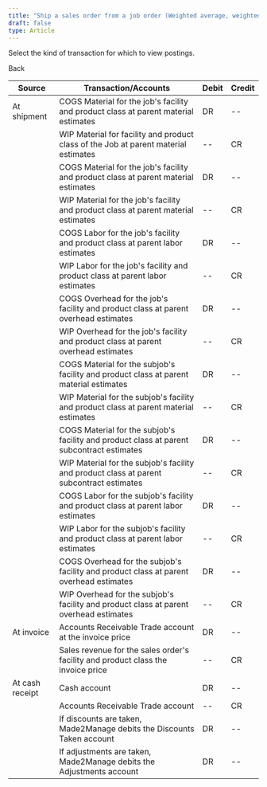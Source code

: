 ```yaml
---
title: "Ship a sales order from a job order (Weighted average, weighted average, non-component or Shipping)"
draft: false
type: Article
---
```


Select the kind of transaction for which to view postings. 

Back

| Source          | Transaction/Accounts                                                                      | Debit | Credit |
|-----------------|-------------------------------------------------------------------------------------------|-------|--------|
| At shipment     | COGS Material for the job's facility and product class at parent material estimates       | DR    | --     |
|                 | WIP Material for facility and product class of the Job at parent material estimates       | --    | CR     |
|                 | COGS Material for the job's facility and product class at parent material estimates       | DR    | --     |
|                 | WIP Material for the job's facility and product class at parent material estimates        | --    | CR     |
|                 | COGS Labor for the job's facility and product class at parent labor estimates             | DR    | --     |
|                 | WIP Labor for the job's facility and product class at parent labor estimates              | --    | CR     |
|                 | COGS Overhead for the job's facility and product class at parent overhead estimates       | DR    | --     |
|                 | WIP Overhead for the job's facility and product class at parent overhead estimates        | --    | CR     |
|                 | COGS Material for the subjob's facility and product class at parent material estimates    | DR    | --     |
|                 | WIP Material for the subjob's facility and product class at parent material estimates     | --    | CR     |
|                 | COGS Material for the subjob's facility and product class at parent subcontract estimates | DR    | --     |
|                 | WIP Material for the subjob's facility and product class at parent subcontract estimates  | --    | CR     |
|                 | COGS Labor for the subjob's facility and product class at parent labor estimates          | DR    | --     |
|                 | WIP Labor for the subjob's facility and product class at parent labor estimates           | --    | CR     |
|                 | COGS Overhead for the subjob's facility and product class at parent overhead estimates    | DR    | --     |
|                 | WIP Overhead for the subjob's facility and product class at parent overhead estimates     | --    | CR     |
| At invoice      | Accounts Receivable Trade account at the invoice price                                    | DR    | --     |
|                 | Sales revenue for the sales order's facility and product class the invoice price          | --    | CR     |
| At cash receipt | Cash account                                                                              | DR    | --     |
|                 | Accounts Receivable Trade account                                                         | --    | CR     |
|                 | If discounts are taken, Made2Manage debits the Discounts Taken account                    | DR    | --     |
|                 | If adjustments are taken, Made2Manage debits the Adjustments account                      | DR    | --     |